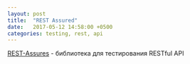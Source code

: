 ```yaml
---
layout: post
title:  "REST Assured"
date:   2017-05-12 14:58:00 +0500
categories: testing, rest, api
---
```


[REST-Assures](http://rest-assured.io) - библиотека для тестирования RESTful API

